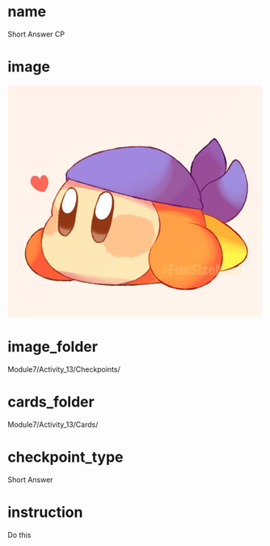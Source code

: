 # name
Short Answer CP   

# image
<img src="images/bandanna.jpg">

# image_folder
Module7/Activity_13/Checkpoints/

# cards_folder
Module7/Activity_13/Cards/

# checkpoint_type
Short Answer

# instruction
Do this      
